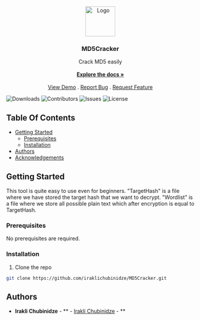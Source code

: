 <br/>
<p align="center">
  <a href="https://github.com/iraklichubinidze/Md5Cracker">
    <img src="https://1.bp.blogspot.com/-g0wtbSe6qZY/VzHPSmhcFrI/AAAAAAAADXs/FcseeDoyjqE8PYYHovlkVp3EMKXStRNagCLcB/s1600/AppnimiMD5DecrypterIcon256.png" alt="Logo" width="80" height="80">
  </a>

  <h3 align="center">MD5Cracker</h3>

  <p align="center">
    Crack MD5 easily
    <br/>
    <br/>
    <a href="https://github.com/iraklichubinidze/Md5Cracker"><strong>Explore the docs »</strong></a>
    <br/>
    <br/>
    <a href="https://github.com/iraklichubinidze/Md5Cracker">View Demo</a>
    .
    <a href="https://github.com/iraklichubinidze/Md5Cracker/issues">Report Bug</a>
    .
    <a href="https://github.com/iraklichubinidze/Md5Cracker/issues">Request Feature</a>
  </p>
</p>

![Downloads](https://img.shields.io/github/downloads/iraklichubinidze/Md5Cracker/total) ![Contributors](https://img.shields.io/github/contributors/iraklichubinidze/Md5Cracker?color=dark-green) ![Issues](https://img.shields.io/github/issues/iraklichubinidze/Md5Cracker) ![License](https://img.shields.io/github/license/iraklichubinidze/Md5Cracker) 

## Table Of Contents

* [Getting Started](#getting-started)
  * [Prerequisites](#prerequisites)
  * [Installation](#installation)
* [Authors](#authors)
* [Acknowledgements](#acknowledgements)

## Getting Started

This tool is quite easy to use even for beginners. "TargetHash" is a file where we have stored the target hash that we want to decrypt. "Wordlist" is a file where we store all possible plain text which after encryption is equal to TargetHash.

### Prerequisites

No prerequisites are required.

### Installation

1. Clone the repo

```sh
git clone https://github.com/iraklichubinidze/MD5Cracker.git
```


## Authors

* **Irakli Chubinidze** - ** - [Irakli Chubinidze](https://github.com/iraklichubinidze/) - **
